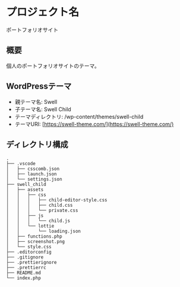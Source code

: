 # プロジェクト名
ポートフォリオサイト

## 概要
個人のポートフォリオサイトのテーマ。

## WordPressテーマ
- 親テーマ名: Swell
- 子テーマ名: Swell Child
- テーマディレクトリ: /wp-content/themes/swell-child
- テーマURI: [https://swell-theme.com/](https://swell-theme.com/)

## ディレクトリ構成
```
.
├── .vscode
│   ├── csscomb.json
│   ├── launch.json
│   └── settings.json
├── swell_child
│   ├── assets
│   │   ├── css
│   │   │   ├── child-editor-style.css
│   │   │   ├── child.css
│   │   │   └── private.css
│   │   ├── js
│   │   │   └── child.js
│   │   └── lottie
│   │       └── loading.json
│   ├── functions.php
│   ├── screenshot.png
│   └── style.css
├── .editorconfig
├── .gitignore
├── .prettierignore
├── .prettierrc
├── README.md
└── index.php
```
